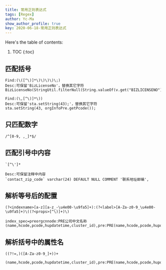 ```yaml
---
title: 常用正则表达式
tags: [Regex]
author: Yc-Ma
show_author_profile: true
key: 2020-06-18-常用正则表达式
---
```


Here's the table of contents:
1. TOC
{:toc}

## 匹配括号
```
Find:(\([^\)]*\)\)\)\)\;)
Desc:可保留'BizLicenseNo'，替换其它字符
BizLicenseNo(StringUtil.filterNull(String.valueOf(v.get("BIZLICENSENO"))));
```
```
Find:(\,[^\)]*\))
Desc:可保留'sta.setString(43);'，替换其它字符
sta.setString(43, orgInfoPre.getPcode());
```

## 只匹配数字
```
/^[0-9, ,_]*$/
```
## 匹配引号中内容
```
`[^\']*
```
```
Desc:可保留注释中内容
`contact_zip_code` varchar(24) DEFAULT NULL COMMENT '联系地址邮编',
```

## 解析等号后的配置
```
(?<indexname>[a-z][a-z_-\u4e00-\u9fa5]+):(?<label>[A-Za-z0-9_\u4e00-\u9fa5]+)\((?<props>[^\)]+)\)
```
```
index_spec=preorgcnnode:PRE公司中文名称(name,hcode,pcode,hupdatetime,cluster_id),pre:PRE(name,hcode,pcode,hupdatetime)
```

## 解析括号中的属性名
```
((?!=,)([A-Za-z0-9_]+))+
```
```
(name,hcode,pcode,hupdatetime,cluster_id),pre:PRE(name,hcode,pcode,hupdatetime)
```

